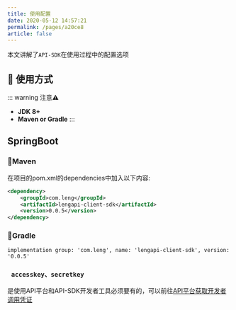 ```yaml
---
title: 使用配置
date: 2020-05-12 14:57:21
permalink: /pages/a20ce8
article: false
---
```


本文讲解了`API-SDK`在使用过程中的配置选项

## 🚀 使用方式

::: warning 注意⚠️
- **JDK 8+**
- **Maven or Gradle**
  :::

## SpringBoot

### 🍊Maven
在项目的pom.xml的dependencies中加入以下内容:
```xml
<dependency>
    <groupId>com.leng</groupId>
    <artifactId>lengapi-client-sdk</artifactId>
    <version>0.0.5</version>
</dependency>
```
### 🍐Gradle
```
implementation group: 'com.leng', name: 'lengapi-client-sdk', version: '0.0.5'
```

### ` accesskey、secretkey`
是使用API平台和API-SDK开发者工具必须要有的，可以前往[API平台获取开发者调用凭证](http://119.91.248.232/)
